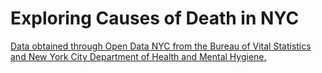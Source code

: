 # Exploring Causes of Death in NYC

[Data obtained through Open Data NYC from the Bureau of Vital Statistics and New York City Department of Health and Mental Hygiene.](https://data.cityofnewyork.us/Health/New-York-City-Leading-Causes-of-Death/jb7j-dtam)
